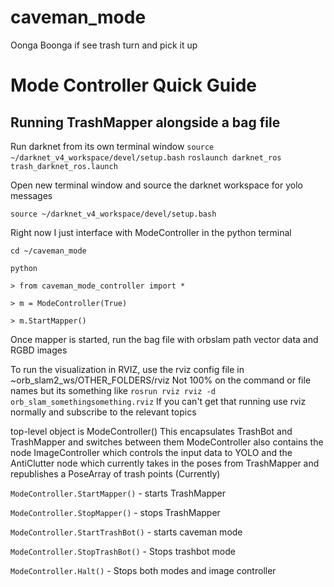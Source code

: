 # caveman_mode

Oonga Boonga if see trash turn and pick it up

# Mode Controller Quick Guide

## Running TrashMapper alongside a bag file
Run darknet from its own terminal window
`source ~/darknet_v4_workspace/devel/setup.bash`
`roslaunch darknet_ros trash_darknet_ros.launch`

Open new terminal window and source the darknet workspace for yolo messages

`source ~/darknet_v4_workspace/devel/setup.bash`

Right now I just interface with ModeController in the python terminal

`cd ~/caveman_mode`

`python`

`> from caveman_mode_controller import *`

`> m = ModeController(True)`

`> m.StartMapper()`

Once mapper is started, run the bag file with orbslam path vector data and RGBD images

To run the visualization in RVIZ, use the rviz config file in ~orb_slam2_ws/OTHER_FOLDERS/rviz
Not 100% on the command or file names but its something like
`rosrun rviz rviz -d orb_slam_somethingsomething.rviz`
If you can't get that running use rviz normally and subscribe to the relevant topics

top-level object is ModeController()
This encapsulates TrashBot and TrashMapper and switches between them
ModeController also contains the node ImageController which controls the input data to YOLO and the AntiClutter node which currently takes in the poses from TrashMapper and republishes a PoseArray of trash points (Currently)

`ModeController.StartMapper()` - starts TrashMapper

`ModeController.StopMapper()` - stops TrashMapper

`ModeController.StartTrashBot()` - starts caveman mode

`ModeController.StopTrashBot()` - Stops trashbot mode

`ModeController.Halt()` - Stops both modes and image controller
